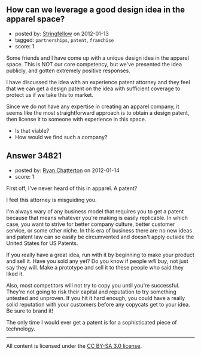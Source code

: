 ## How can we leverage a good design idea in the apparel space?

- posted by: [Stringfellow](https://stackexchange.com/users/-1/15607-stringfellow) on 2012-01-13
- tagged: `partnerships`, `patent`, `franchise`
- score: 1

Some friends and I have come up with a unique design idea in the apparel space.  This is NOT our core competency, but we've presented the idea publicly, and gotten extremely positive responses.

I have discussed the idea with an experience patent attorney and they feel that we can get a design patent on the idea with sufficient coverage to protect us if we take this to market.

Since we do not have any expertise in creating an apparel company, it seems like the most straightforward approach is to obtain a design patent, then license it to someone with experience in this space.  

  *  Is that viable?  
  *  How would we find such a company?  





## Answer 34821

- posted by: [Ryan Chatterton](https://stackexchange.com/users/-1/3753-ryan-chatterton) on 2012-01-14
- score: 1

First off, I've never heard of this in apparel. A patent?

I feel this attorney is misguiding you.

I'm always wary of any business model that requires you to get a patent because that means whatever you're making is easily replicable. In which case, you want to strive for better company culture, better customer service, or some other niche. In this era of business there are no new ideas and patent law can so easily be circumvented and doesn't apply outside the United States for US Patents.

If you really have a great idea, run with it by beginning to make your product and sell it. Have you sold any yet? Do you know if people *will buy*, not just say they will. Make a prototype and sell it to these people who said they liked it.

Also, most competitors will not try to copy you until you're successful. They're not going to risk their capital and reputation to try something untested and unproven. If you hit it hard enough, you could have a really solid reputation with your customers before any copycats get to your idea. Be sure to brand it!

The only time I would ever get a patent is for a sophisticated piece of technology.



---

All content is licensed under the [CC BY-SA 3.0 license](https://creativecommons.org/licenses/by-sa/3.0/).
